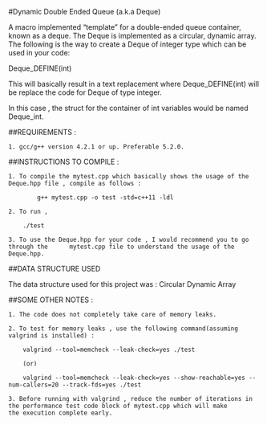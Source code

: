 #Dynamic Double Ended Queue (a.k.a Deque)

A macro implemented “template” for a double-ended queue container,
known as a deque.
The Deque is implemented as a circular, dynamic array.
The following is the way to create a Deque of integer type which can be
used in your code:

Deque_DEFINE(int)

This will basically result in a text replacement where
Deque_DEFINE(int) will be replace the code for Deque of type integer.

In this case , the struct for the container of int variables would be named Deque_int.


##REQUIREMENTS :

	1. gcc/g++ version 4.2.1 or up. Preferable 5.2.0.



##INSTRUCTIONS TO COMPILE :

	1. To compile the mytest.cpp which basically shows the usage of the Deque.hpp file , compile as follows :

			g++ mytest.cpp -o test -std=c++11 -ldl

	2. To run ,

		./test

	3. To use the Deque.hpp for your code , I would recommend you to go through the      mytest.cpp file to understand the usage of the Deque.hpp.


##DATA STRUCTURE USED

The data structure used for this project was : Circular Dynamic Array


##SOME OTHER NOTES :

	1. The code does not completely take care of memory leaks.

	2. To test for memory leaks , use the following command(assuming valgrind is installed) :

		valgrind --tool=memcheck --leak-check=yes ./test

		(or)

		valgrind --tool=memcheck --leak-check=yes --show-reachable=yes --num-callers=20 --track-fds=yes ./test

	3. Before running with valgrind , reduce the number of iterations in the performance test code block of mytest.cpp which will make
   	the execution complete early.
